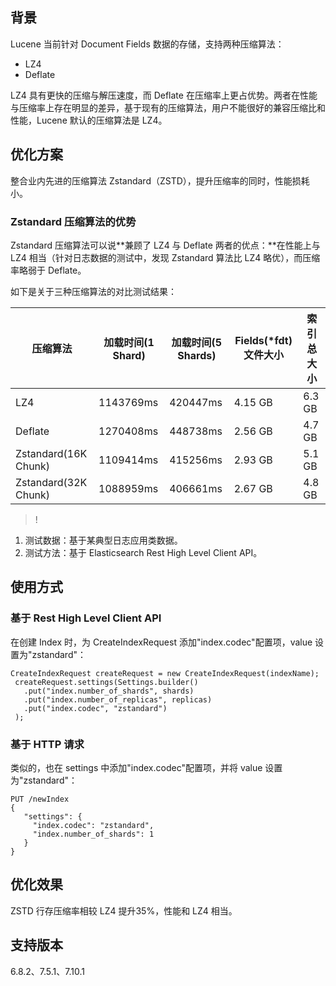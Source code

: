 ## 背景
Lucene 当前针对 Document Fields 数据的存储，支持两种压缩算法：  
- LZ4 
- Deflate

LZ4 具有更快的压缩与解压速度，而 Deflate 在压缩率上更占优势。两者在性能与压缩率上存在明显的差异，基于现有的压缩算法，用户不能很好的兼容压缩比和性能，Lucene 默认的压缩算法是 LZ4。

## 优化方案
整合业内先进的压缩算法 Zstandard（ZSTD），提升压缩率的同时，性能损耗小。

### Zstandard 压缩算法的优势
Zstandard 压缩算法可以说**兼顾了 LZ4 与 Deflate 两者的优点：**在性能上与 LZ4 相当（针对日志数据的测试中，发现 Zstandard 算法比 LZ4 略优），而压缩率略弱于 Deflate。

如下是关于三种压缩算法的对比测试结果：

| **压缩算法**         | **加载时间(1 Shard)** | **加载时间(5 Shards)** | **Fields(\*fdt)文件大小** | **索引总大小** |
| -------------------- | --------------------- | ---------------------- | ------------------------- | -------------- |
| LZ4                  | 1143769ms             | 420447ms               | 4.15 GB                   | 6.3 GB         |
| Deflate              | 1270408ms             | 448738ms               | 2.56 GB                   | 4.7 GB         |
| Zstandard(16K Chunk) | 1109414ms             | 415256ms               | 2.93 GB                   | 5.1 GB         |
| Zstandard(32K Chunk) | 1088959ms             | 406661ms               | 2.67 GB                   | 4.8 GB         |

>!
1. 测试数据：基于某典型日志应用类数据。
2. 测试方法：基于 Elasticsearch Rest High Level Client API。

## 使用方式
### 基于 Rest High Level Client API
在创建 Index 时，为 CreateIndexRequest 添加"index.codec"配置项，value 设置为"zstandard"：
```
CreateIndexRequest createRequest = new CreateIndexRequest(indexName);
 createRequest.settings(Settings.builder()
   .put("index.number_of_shards", shards)
   .put("index.number_of_replicas", replicas)
   .put("index.codec", "zstandard")
 );
```

### 基于 HTTP 请求
类似的，也在 settings 中添加"index.codec"配置项，并将 value 设置为"zstandard"：
```
PUT /newIndex 
{
   "settings": {
     "index.codec": "zstandard",
     "index.number_of_shards": 1
   }
} 
```

## 优化效果
ZSTD 行存压缩率相较 LZ4 提升35%，性能和 LZ4 相当。

## 支持版本
 6.8.2、7.5.1、7.10.1
